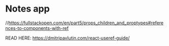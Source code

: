 # Notes app

//https://fullstackopen.com/en/part5/props_children_and_proptypes#references-to-components-with-ref


READ HERE: https://dmitripavlutin.com/react-useref-guide/
